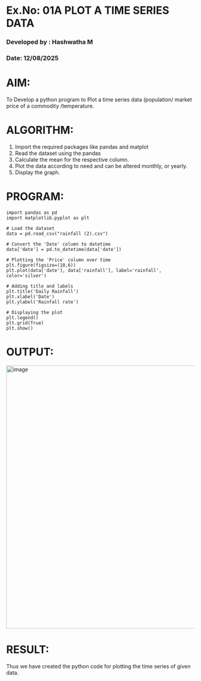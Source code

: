 # Ex.No: 01A PLOT A TIME SERIES DATA
### Developed by : Hashwatha M
###  Date: 12/08/2025

# AIM:
To Develop a python program to Plot a time series data (population/ market price of a commodity
/temperature.
# ALGORITHM:
1. Import the required packages like pandas and matplot
2. Read the dataset using the pandas
3. Calculate the mean for the respective column.
4. Plot the data according to need and can be altered monthly, or yearly.
5. Display the graph.
# PROGRAM:
```
import pandas as pd
import matplotlib.pyplot as plt

# Load the dataset
data = pd.read_csv("rainfall (2).csv")

# Convert the 'Date' column to datetime
data['date'] = pd.to_datetime(data['date'])

# Plotting the 'Price' column over time
plt.figure(figsize=(10,6))
plt.plot(data['date'], data['rainfall'], label='rainfall', color='silver')

# Adding title and labels
plt.title('Daily Rainfall')
plt.xlabel('Date')
plt.ylabel('Rainfall rate')

# Displaying the plot
plt.legend()
plt.grid(True)
plt.show()
```
# OUTPUT:
<img width="1156" height="701" alt="image" src="https://github.com/user-attachments/assets/3862c221-74ed-4537-8635-ed8e8c7fc079" />

# RESULT:
Thus we have created the python code for plotting the time series of given data.
